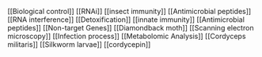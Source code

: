 [[Biological control]]
[[RNAi]]
[[insect immunity]]
[[Antimicrobial peptides]]
[[RNA interference]]
[[Detoxification]]
[[innate immunity]]
[[Antimicrobial peptides]]
[[Non-target Genes]]
[[Diamondback moth]]
[[Scanning electron microscopy]]
[[Infection process]]
[[Metabolomic Analysis]]
[[Cordyceps militaris]]
[[Silkworm larvae]]
[[cordycepin]]
